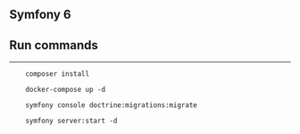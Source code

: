 ## Symfony 6

Run commands
---
---

```shell
    composer install
    
    docker-compose up -d
    
    symfony console doctrine:migrations:migrate 
    
    symfony server:start -d
```